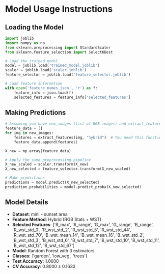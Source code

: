 # Model Usage Instructions

## Loading the Model
```python
import joblib
import numpy as np
from sklearn.preprocessing import StandardScaler
from sklearn.feature_selection import SelectKBest

# Load the trained model
model = joblib.load('trained_model.joblib')
scaler = joblib.load('scaler.joblib')
feature_selector = joblib.load('feature_selector.joblib')

# Load feature information
with open('feature_names.json', 'r') as f:
    feature_info = json.load(f)
    selected_features = feature_info['selected_features']
```

## Making Predictions
```python
# Assuming you have new_images (list of RGB images) and extract_features function
feature_data = []
for img in new_images:
    features = extract_features(img, "hybrid")  # You need this function
    feature_data.append(features)

X_new = np.array(feature_data)

# Apply the same preprocessing pipeline
X_new_scaled = scaler.transform(X_new)
X_new_selected = feature_selector.transform(X_new_scaled)

# Make predictions
predictions = model.predict(X_new_selected)
prediction_probabilities = model.predict_proba(X_new_selected)
```

## Model Details
- **Dataset**: mini - sunset area
- **Feature Method**: Hybrid (RGB Stats + WST)
- **Selected Features**: ['R_max', 'R_range', 'G_max', 'G_range', 'B_range', 'R_wst_std_0', 'R_wst_std_2', 'R_wst_std_5', 'R_wst_std_44', 'R_wst_std_70', 'B_wst_mean_14', 'B_wst_mean_16', 'B_wst_std_2', 'B_wst_std_3', 'B_wst_std_6', 'B_wst_std_7', 'B_wst_std_10', 'B_wst_std_11', 'B_wst_std_12', 'B_wst_std_67']
- **Model**: Random Forest with 3 estimators
- **Classes**: ['garden', 'low_veg', 'trees']
- **Test Accuracy**: 1.0000
- **CV Accuracy**: 0.8000 ± 0.1633

